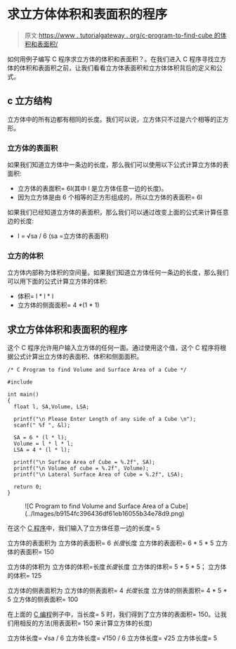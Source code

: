 # 求立方体体积和表面积的程序

> 原文:[https://www . tutorialgateway . org/c-program-to-find-cube 的体积和表面积/](https://www.tutorialgateway.org/c-program-to-find-volume-and-surface-area-of-a-cube/)

如何用例子编写 C 程序求立方体的体积和表面积？。在我们进入 C 程序寻找立方体的体积和表面积之前，让我们看看立方体表面积和立方体体积背后的定义和公式。

## c 立方结构

立方体中的所有边都有相同的长度。我们可以说，立方体只不过是六个相等的正方形。

### 立方体的表面积

如果我们知道立方体中一条边的长度，那么我们可以使用以下公式计算立方体的表面积:

*   立方体的表面积= 6l(其中 l 是立方体任意一边的长度)。
*   因为立方体是由 6 个相等的正方形组成的，所以立方体的表面积= 6l

如果我们已经知道立方体的表面积，那么我们可以通过改变上面的公式来计算任意边的长度:

*   l = √sa / 6 (sa =立方体的表面积)

### 立方的体积

立方体内部称为体积的空间量。如果我们知道立方体任何一条边的长度，那么我们可以用下面的公式计算立方体的体积:

*   体积= l * l * l
*   立方体的侧面面积= 4 *(1 * 1)

## 求立方体体积和表面积的程序

这个 C 程序允许用户输入立方体的任何一面。通过使用这个值，这个 C 程序将根据公式计算出立方体的表面积、体积和侧面面积。

```
/* C Program to find Volume and Surface Area of a Cube */

#include 

int main()
{
  float l, SA,Volume, LSA;

  printf("\n Please Enter Length of any side of a Cube \n");
  scanf(" %f ", &l);

  SA = 6 * (l * l);
  Volume = l * l * l;
  LSA = 4 * (l * l);

  printf("\n Surface Area of Cube = %.2f", SA);
  printf("\n Volume of cube = %.2f", Volume);
  printf("\n Lateral Surface Area of Cube = %.2f", LSA);

  return 0;
}
```

<figure class="wp-block-image">![C Program to find Volume and Surface Area of a Cube](../Images/b9154fc396436df61eb16055b34e78d9.png)</figure>

在这个 [C 程序](https://www.tutorialgateway.org/c-programming-examples/)中，我们输入了立方体任意一边的长度= 5

立方体的表面积为
立方体的表面积= 6 *长度*长度
立方体的表面积= 6 * 5 * 5
立方体的表面积= 150

立方体的体积为
立方体的体积=长度*长度*长度
立方体的体积= 5 * 5 * 5；
立方体的体积= 125

立方体的侧表面积为
立方体的侧表面积= 4 *长度*长度
立方体的侧表面积= 4 * 5 * 5
立方体的侧表面积= 100

在上面的 [C 编程](https://www.tutorialgateway.org/c-programming/)例子中，当长度= 5 时，我们得到了立方体的表面积= 150。让我们用相反的方法(用表面积= 150 来计算立方体的长度)

立方体长度= √sa / 6
立方体长度= √150 / 6
立方体长度= √25
立方体长度= 5